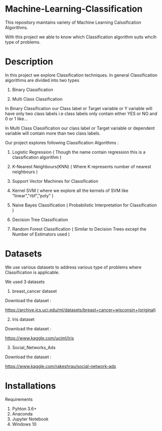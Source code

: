 # Machine-Learning-Classification

This repository maintains variety of Machine Learning Calssification Algorithms.

With this project we able to know which Classification algorithm suits whcih type of problems.

# Description

In this project we explore Classification techniques. In general Classification algorithms are divided into two types

1) Binary Classification 

2) Multi Class Classification

In Binary Classification our Class label or Target variable or Y variable will have only two class labels i.e class labels only contain either YES or NO and 0 or 1 like...

In Multi Class Classification our class label or Target variable or dependent variable will contain more than two class labels.

Our project explores following Classification Algorithms :

1) Logistic Regression ( Though the name contain regression this is a classification algorithm )

2) K-Nearest Neighbours(KNN) ( Where K represents number of nearest neighbours )

3) Support Vector Machines for Classification

4) Kernel SVM ( where we explore all the kernels of SVM like "linear","rbf","poly" )

5) Naive Bayes Classification ( Probabilistic Interpretation for Classification )

6) Decision Tree Classification

7) Random Forest Classification ( Similar to Decision Trees except the Number of Estimators used )

# Datasets

We use various datasets to address various type of problems where Classification is applicable.

We used 3 datasets

1) breast_cancer dataset

Download the dataset :

https://archive.ics.uci.edu/ml/datasets/breast+cancer+wisconsin+(original)

2) Iris dataset

Download the dataset :

https://www.kaggle.com/uciml/iris

3) Social_Networks_Ads

Download the dataset :

https://www.kaggle.com/rakeshrau/social-network-ads

# Installations 

Requirements

1) Pyhton 3.6+
2) Anaconda
3) Jupyter Notebook
4) Windows 10
